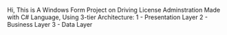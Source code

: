 Hi,
This is A Windows Form Project on Driving License Adminstration
Made with C# Language, Using 3-tier Architecture:
1 - Presentation Layer
2 - Business Layer
3 - Data Layer
